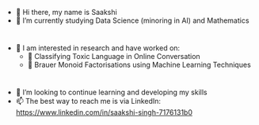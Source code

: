 - 👋 Hi there, my name is Saakshi
- 🔭 I’m currently studying Data Science (minoring in AI) and Mathematics
#
- 🌱 I am interested in research and have worked on:
  - 🚫 Classifying Toxic Language in Online Conversation
  - 🧮 Brauer Monoid Factorisations using Machine Learning Techniques
#
- 🤔 I’m looking to continue learning and developing my skills
- 📫 The best way to reach me is via LinkedIn: https://www.linkedin.com/in/saakshi-singh-7176131b0

<!--
**missingh03/missingh03** is a ✨ _special_ ✨ repository because its `README.md` (this file) appears on your GitHub profile.
You can click the "Preview" tab to take a look at your changes.
-->
